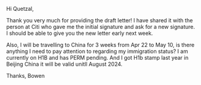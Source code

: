Hi Quetzal,

Thank you very much for providing the draft letter! I have shared it with the person at Citi who gave me the initial signature and ask for a new signature. I should be able to give you the new letter early next week.

Also, I will be travelling to China for 3 weeks from Apr 22 to May 10, is there anything I need to pay attention to regarding my immigration status? I am currently on H1B and has PERM pending. And I got H1b stamp last year in Beijing China it will be valid unitll August 2024.

Thanks,
Bowen


